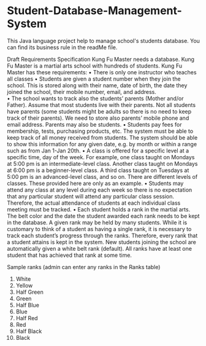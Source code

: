 # Student-Database-Management-System
This Java language project help to manage school's students database. You can find its business rule in the readMe file.

Draft Requirements Specification
Kung Fu Master needs a database.  Kung Fu Master is a martial arts school with hundreds of students.  Kung Fu Master has these requirements:
•	There is only one instructor who teaches all classes
•	Students are given a student number when they join the school.  This is stored along with their name, date of birth, the date they joined the school, their mobile number, email, and address.  
•	The school wants to track also the students’ parents (Mother and/or Father). Assume that most students live with their parents. Not all students have parents (some students might be adults so there is no need to keep track of their parents). We need to store also parents’ mobile phone and email address. Parents may also be students.
•	Students pay fees for membership, tests, purchasing products, etc. The system must be able to keep track of all money received from students. The system should be able to show this information for any given date, e.g. by month or within a range such as from Jan 1-Jan 20th.
•	A class is offered for a specific level at a specific time, day of the week.  For example, one class taught on Mondays at 5:00 pm is an intermediate-level class.  Another class taught on Mondays at 6:00 pm is a beginner-level class.  A third class taught on Tuesdays at 5:00 pm is an advanced-level class, and so on.  There are different levels of classes. These provided here are only as an example.
•	Students may attend any class at any level during each week so there is no expectation that any particular student will attend any particular class session.  Therefore, the actual attendance of students at each individual class meeting must be tracked.
•	Each student holds a rank in the martial arts.  The belt color and the date the student awarded each rank needs to be kept in the database. A given rank may be held by many students.  While it is customary to think of a student as having a single rank, it is necessary to track each student’s progress through the ranks.  Therefore, every rank that a student attains is kept in the system.  New students joining the school are automatically given a white belt rank (default).  All ranks have at least one student that has achieved that rank at some time.

Sample ranks (admin can enter any ranks in the Ranks table)
1.	White
2.	Yellow
3.	Half Green
4.	Green
5.	Half Blue
6.	Blue
7.	Half Red
8.	Red
9.	Half Black
10.	Black
